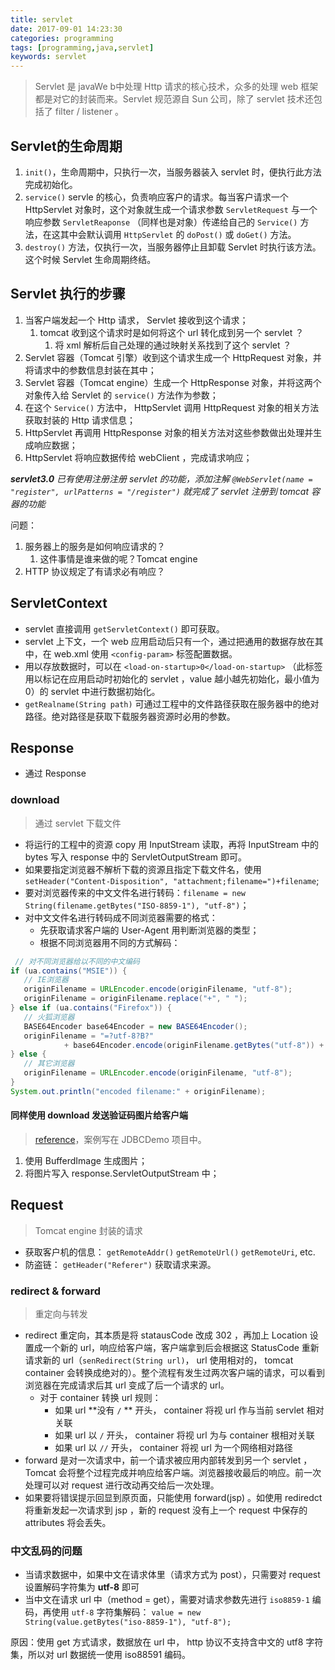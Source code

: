 ```yaml
---
title: servlet
date: 2017-09-01 14:23:30
categories: programming
tags: [programming,java,servlet]
keywords: servlet
---
```


> Servlet 是 javaWe b中处理 Http 请求的核心技术，众多的处理 web 框架都是对它的封装而来。Servlet 规范源自 Sun 公司，除了 servlet 技术还包括了 filter / listener 。

## Servlet的生命周期

1. `init()`，生命周期中，只执行一次，当服务器装入 servlet 时，便执行此方法完成初始化。
2. `service()`  servle 的核心，负责响应客户的请求。每当客户请求一个 HttpServlet 对象时，这个对象就生成一个请求参数 `ServletRequest` 与一个响应参数 `ServletReaponse` （同样也是对象）传递给自己的 `Service()` 方法，在这其中会默认调用 `HttpServlet` 的 `doPost()` 或 `doGet()` 方法。<!--more-->
3. `destroy()` 方法，仅执行一次，当服务器停止且卸载 Servlet 时执行该方法。这个时候 Servlet 生命周期终结。

## Servlet 执行的步骤

1. 当客户端发起一个 Http 请求， Servlet 接收到这个请求；
   1. tomcat 收到这个请求时是如何将这个 url 转化成到另一个 servlet ？
      1. 将 xml 解析后自己处理的通过映射关系找到了这个 servlet ？
2. Servlet 容器（Tomcat 引擎）收到这个请求生成一个 HttpRequest 对象，并将请求中的参数信息封装在其中；
3. Servlet 容器（Tomcat engine）生成一个 HttpResponse 对象，并将这两个对象传入给 Servlet 的 `service()` 方法作为参数；
4. 在这个 `Service()` 方法中， HttpServlet 调用 HttpRequest 对象的相关方法获取封装的 Http 请求信息；
5. HttpServlet 再调用 HttpResponse 对象的相关方法对这些参数做出处理并生成响应数据；
6. HttpServlet 将响应数据传给 webClient ，完成请求响应；

_**servlet3.0** 已有使用注册注册 servlet 的功能，添加注解 `@WebServlet(name = "register", urlPatterns = "/register")` 就完成了 servlet 注册到 tomcat 容器的功能_

问题：

1. 服务器上的服务是如何响应请求的？
   1. 这件事情是谁来做的呢？Tomcat engine
2. HTTP 协议规定了有请求必有响应？

## ServletContext

- servlet 直接调用 `getServletContext()` 即可获取。
- servlet 上下文，一个 web 应用启动后只有一个，通过把通用的数据存放在其中，在 web.xml 使用 `<config-param>` 标签配置数据。
- 用以存放数据时，可以在 `<load-on-startup>0</load-on-startup>` （此标签用以标记在应用启动时初始化的 servlet ，value 越小越先初始化，最小值为 0）的 servlet 中进行数据初始化。
- `getRealname(String path)` 可通过工程中的文件路径获取在服务器中的绝对路径。绝对路径是获取下载服务器资源时必用的参数。

## Response

- 通过 Response

### download

> 通过 servlet 下载文件

- 将运行的工程中的资源 copy 用 InputStream 读取，再将 InputStream 中的 bytes 写入 response 中的 ServletOutputStream 即可。
- 如果要指定浏览器不解析下载的资源且指定下载文件名，使用 `setHeader("Content-Disposition", "attachment;filename=")+filename`;
- 要对浏览器传来的中文文件名进行转码：`filename = new String(filename.getBytes("ISO-8859-1"), "utf-8")`；
- 对中文文件名进行转码成不同浏览器需要的格式：
  - 先获取请求客户端的 User-Agent 用判断浏览器的类型；
  - 根据不同浏览器用不同的方式解码：

```java
 // 对不同浏览器给以不同的中文编码
if (ua.contains("MSIE")) {
   // IE浏览器
   originFilename = URLEncoder.encode(originFilename, "utf-8");
   originFilename = originFilename.replace("+", " ");
} else if (ua.contains("Firefox")) {
   // 火狐浏览器
   BASE64Encoder base64Encoder = new BASE64Encoder();
   originFilename = "=?utf-8?B?"
            + base64Encoder.encode(originFilename.getBytes("utf-8")) + "?=";
} else {
   // 其它浏览器
   originFilename = URLEncoder.encode(originFilename, "utf-8");
}
System.out.println("encoded filename:" + originFilename);
```

#### 同样使用 download 发送验证码图片给客户端

> [reference](http://www.programmersought.com/article/5287123976/)，案例写在 JDBCDemo 项目中。

1. 使用 BufferdImage 生成图片；
2. 将图片写入 response.ServletOutputStream 中；

## Request

> Tomcat engine 封装的请求

- 获取客户机的信息： `getRemoteAddr()` `getRemoteUrl()` `getRemoteUri`, etc.
- 防盗链： `getHeader("Referer")` 获取请求来源。

### redirect & forward

> 重定向与转发

- redirect 重定向，其本质是将 statausCode 改成 302 ，再加上 Location 设置成一个新的 url，响应给客户端，客户端拿到后会根据这 StatusCode 重新请求新的 url（`senRedirect(String url)`， url 使用相对的， tomcat container 会转换成绝对的）。整个流程有发生过两次客户端的请求，可以看到浏览器在完成请求后其 url 变成了后一个请求的 url。
  - 对于 container 转换 url 规则：
    - 如果 url **没有 `/` ** 开头， container 将视 url 作与当前 servlet 相对关联
    - 如果 url 以 `/` 开头， container 将视 url 为与 container 根相对关联
    - 如果 url 以 `//` 开头， container 将视 url 为一个网络相对路径
- forward 是对一次请求中，前一个请求被应用内部转发到另一个 servlet ，Tomcat 会将整个过程完成并响应给客户端。浏览器接收最后的响应。前一次处理可以对 request 进行改动再交给后一次处理。
- 如果要将错误提示回显到原页面，只能使用 forward(jsp) 。如使用 rediredct 将重新发起一次请求到 jsp ，新的 request 没有上一个 request 中保存的 attributes 将会丢失。

### 中文乱码的问题

- 当请求数据中，如果中文在请求体里（请求方式为 post），只需要对 request 设置解码字符集为 **utf-8** 即可
- 当中文在请求 url 中（method = get），需要对请求参数先进行 `iso8859-1` 编码，再使用 `utf-8` 字符集解码： `value = new String(value.getBytes("iso-8859-1"), "utf-8");`

原因：使用 get 方式请求，数据放在 url 中， http 协议不支持含中文的 utf8 字符集，所以对 url 数据统一使用 iso88591 编码。
